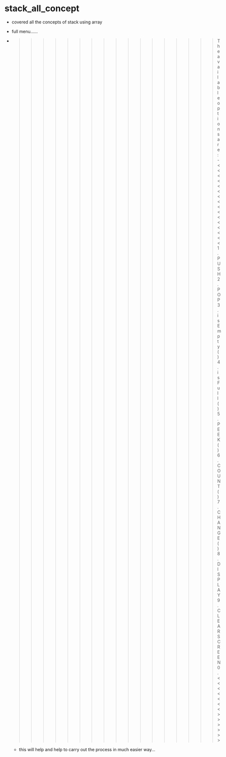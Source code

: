 # stack_all_concept
- covered all the concepts of stack using array
- full menu......
- >>>>>>>>>>>>>>>>>The available options are:-<<<<<<<<<<<<<<<<
                      1. PUSH
                      2. POP
                      3. isEmpty()
                      4. isFull()
                      5. PEEK()
                      6. COUNT()
                      7. CHANGE()
                      8. DISPLAY
                      9. CLEAR SCREEN
               0. <<<<<<<<TO EXIT>>>>>>>
  
  - this will help and help to carry out the process in much easier way...
